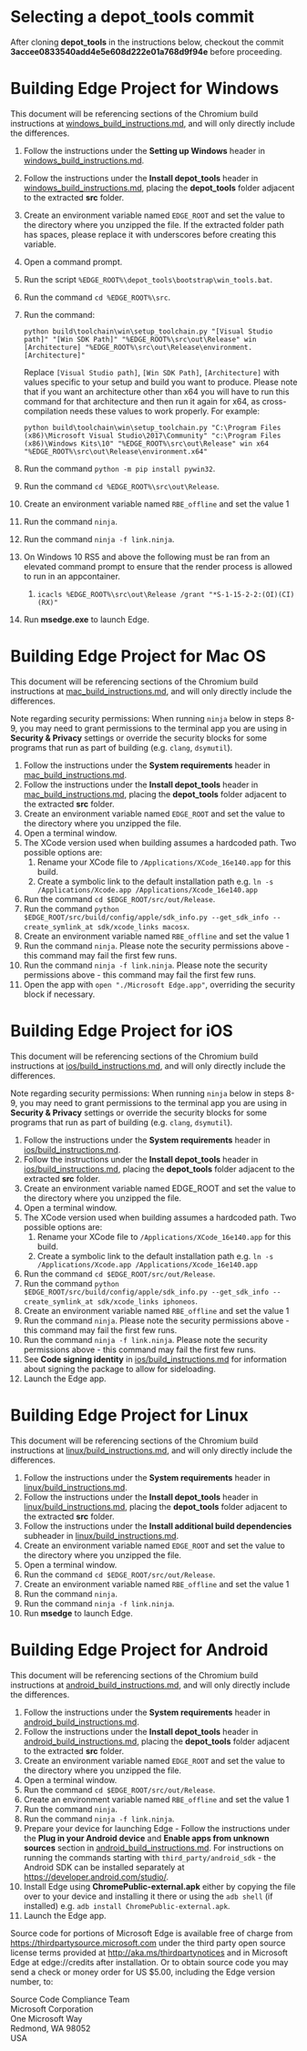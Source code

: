 ﻿# Selecting a depot_tools commit


After cloning **depot_tools** in the instructions below, checkout the commit
**3accee0833540add4e5e608d222e01a768d9f94e** before proceeding.


# Building Edge Project for Windows


This document will be referencing sections of the Chromium build instructions at
[windows_build_instructions.md](windows_build_instructions.md), and will only directly include the differences.

1.  Follow the instructions under the **Setting up Windows** header in
    [windows_build_instructions.md](windows_build_instructions.md).
2.  Follow the instructions under the **Install depot_tools** header in
    [windows_build_instructions.md](windows_build_instructions.md), placing the **depot_tools** folder adjacent to the
    extracted **src** folder.
3.  Create an environment variable named `EDGE_ROOT` and set the value to the directory where you unzipped the file.
    If the extracted folder path has spaces, please replace it with underscores before creating this variable.
4.  Open a command prompt.
5.  Run the script `%EDGE_ROOT%\depot_tools\bootstrap\win_tools.bat`.
6.  Run the command `cd %EDGE_ROOT%\src`.
7.  Run the command:

    ```
    python build\toolchain\win\setup_toolchain.py "[Visual Studio path]" "[Win SDK Path]" "%EDGE_ROOT%\src\out\Release" win [Architecture] "%EDGE_ROOT%\src\out\Release\environment.[Architecture]"
    ```

    Replace `[Visual Studio path]`, `[Win SDK Path]`, `[Architecture]` with values specific to your setup and build you
    want to produce. Please note that if you want an architecture other than x64 you will have to run this command for
    that architecture and then run it again for x64, as cross-compilation needs these values to work properly. For
    example:

    ```
    python build\toolchain\win\setup_toolchain.py "C:\Program Files (x86)\Microsoft Visual Studio\2017\Community" "c:\Program Files (x86)\Windows Kits\10" "%EDGE_ROOT%\src\out\Release" win x64 "%EDGE_ROOT%\src\out\Release\environment.x64"
    ```

8.  Run the command `python -m pip install pywin32`.
9.  Run the command `cd %EDGE_ROOT%\src\out\Release`.
10. Create an environment variable named `RBE_offline` and set the value 1
11. Run the command `ninja`.
12. Run the command `ninja -f link.ninja`.
13. On Windows 10 RS5 and above the following must be ran from an elevated command prompt to ensure that the render process is allowed to run in an appcontainer.
    1. `icacls %EDGE_ROOT%\src\out\Release /grant "*S-1-15-2-2:(OI)(CI)(RX)"`
14. Run **msedge.exe** to launch Edge.


# Building Edge Project for Mac OS


This document will be referencing sections of the Chromium build instructions at
[mac_build_instructions.md](mac_build_instructions.md), and will only directly include the differences.

Note regarding security permissions: When running `ninja` below in steps 8-9, you may need to grant permissions to
the terminal app you are using in **Security & Privacy** settings or override the security blocks for some programs
that run as part of building (e.g. `clang`, `dsymutil`).

1.  Follow the instructions under the **System requirements** header in
    [mac_build_instructions.md](mac_build_instructions.md).
2.  Follow the instructions under the **Install depot_tools** header in
    [mac_build_instructions.md](mac_build_instructions.md), placing the **depot_tools** folder adjacent to the
    extracted **src** folder.
3.  Create an environment variable named `EDGE_ROOT` and set the value to the directory where you unzipped the file.
4.  Open a terminal window.
5.  The XCode version used when building assumes a hardcoded path. Two possible options are:
    1. Rename your XCode file to `/Applications/XCode_16e140.app` for this build.
    2. Create a symbolic link to the default installation path e.g.
    `ln -s /Applications/Xcode.app /Applications/Xcode_16e140.app`
6.  Run the command `cd $EDGE_ROOT/src/out/Release`.
7.  Run the command `python $EDGE_ROOT/src/build/config/apple/sdk_info.py --get_sdk_info --create_symlink_at sdk/xcode_links macosx`.
8. Create an environment variable named `RBE_offline` and set the value 1
9.  Run the command `ninja`. Please note the security permissions above - this command may fail the first few runs.
10.  Run the command `ninja -f link.ninja`. Please note the security permissions above - this command may fail the first
    few runs.
11. Open the app with `open "./Microsoft Edge.app"`, overriding the security block if necessary.


# Building Edge Project for iOS


This document will be referencing sections of the Chromium build instructions at
[ios/build_instructions.md](ios/build_instructions.md), and will only directly include the differences.

Note regarding security permissions: When running `ninja` below in steps 8-9, you may need to grant permissions to
the terminal app you are using in **Security & Privacy** settings or override the security blocks for some programs
that run as part of building (e.g. `clang`, `dsymutil`).

1.  Follow the instructions under the **System requirements** header in
    [ios/build_instructions.md](ios/build_instructions.md).
2.  Follow the instructions under the **Install depot_tools** header in
    [ios/build_instructions.md](ios/build_instructions.md), placing the **depot_tools** folder adjacent to the extracted
    **src** folder.
3.  Create an environment variable named EDGE_ROOT and set the value to the directory where you unzipped the file.
4.  Open a terminal window.
5.  The XCode version used when building assumes a hardcoded path. Two possible options are:
    1. Rename your XCode file to `/Applications/XCode_16e140.app` for this build.
    2. Create a symbolic link to the default installation path e.g.
    `ln -s /Applications/Xcode.app /Applications/Xcode_16e140.app`
6.  Run the command `cd $EDGE_ROOT/src/out/Release`.
7.  Run the command `python $EDGE_ROOT/src/build/config/apple/sdk_info.py --get_sdk_info --create_symlink_at sdk/xcode_links iphoneos`.
8. Create an environment variable named `RBE_offline` and set the value 1
9.  Run the command `ninja`. Please note the security permissions above - this command may fail the first few runs.
10.  Run the command `ninja -f link.ninja`. Please note the security permissions above - this command may fail the first
    few runs.
11. See **Code signing identity** in [ios/build_instructions.md](ios/build_instructions.md) for information about
    signing the package to allow for sideloading.
12. Launch the Edge app.


# Building Edge Project for Linux


This document will be referencing sections of the Chromium build instructions at
[linux/build_instructions.md](linux/build_instructions.md), and will only directly include the differences.

1.  Follow the instructions under the **System requirements** header in
    [linux/build_instructions.md](linux/build_instructions.md).
2.  Follow the instructions under the **Install depot_tools** header in
    [linux/build_instructions.md](linux/build_instructions.md), placing the **depot_tools** folder adjacent to the
    extracted **src** folder.
3.  Follow the instructions under the **Install additional build dependencies** subheader in
    [linux/build_instructions.md](linux/build_instructions.md).
4.  Create an environment variable named `EDGE_ROOT` and set the value to the directory where you unzipped the file.
5.  Open a terminal window.
6.  Run the command `cd $EDGE_ROOT/src/out/Release`.
7. Create an environment variable named `RBE_offline` and set the value 1
8.  Run the command `ninja`.
9.  Run the command `ninja -f link.ninja`.
10.  Run **msedge** to launch Edge.


# Building Edge Project for Android


This document will be referencing sections of the Chromium build instructions at
[android_build_instructions.md](android_build_instructions.md), and will only directly include the differences.

1.  Follow the instructions under the **System requirements** header in
    [android_build_instructions.md](android_build_instructions.md).
2.  Follow the instructions under the **Install depot_tools** header in
    [android_build_instructions.md](android_build_instructions.md), placing the **depot_tools** folder adjacent to the
    extracted **src** folder.
3.  Create an environment variable named `EDGE_ROOT` and set the value to the directory where you unzipped the file.
4.  Open a terminal window.
5.  Run the command `cd $EDGE_ROOT/src/out/Release`.
6. Create an environment variable named `RBE_offline` and set the value 1
7.  Run the command `ninja`.
8.  Run the command `ninja -f link.ninja`.
9.  Prepare your device for launching Edge - Follow the instructions under the **Plug in your Android device** and
    **Enable apps from unknown sources** section in [android_build_instructions.md](android_build_instructions.md). For
    instructions on running the commands starting with `third_party/android_sdk` - the Android SDK can be installed
    separately at https://developer.android.com/studio/.
10.  Install Edge using **ChromePublic-external.apk** either by copying the file over to your device and installing it
    there or using the `adb shell` (if installed) e.g. `adb install ChromePublic-external.apk`.
11. Launch the Edge app.

Source code for portions of Microsoft Edge is available free of charge from https://thirdpartysource.microsoft.com
under the third party open source license terms provided at http://aka.ms/thirdpartynotices and in Microsoft Edge at
edge://credits after installation. Or to obtain source code you may send a check or money order for US $5.00, including
the Edge version number, to:

Source Code Compliance Team  
Microsoft Corporation  
One Microsoft Way  
Redmond, WA 98052  
USA
